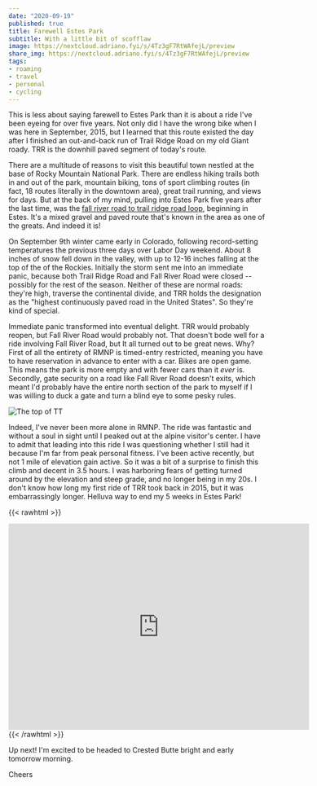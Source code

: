 ```yaml
---
date: "2020-09-19"
published: true
title: Farewell Estes Park
subtitle: With a little bit of scofflaw
image: https://nextcloud.adriano.fyi/s/4Tz3gF7RtWAfejL/preview
share_img: https://nextcloud.adriano.fyi/s/4Tz3gF7RtWAfejL/preview
tags:
- roaming
- travel
- personal
- cycling
---
```


This is less about saying farewell to Estes Park than it is about a ride I've been eyeing for over five years. Not only did I have the wrong bike when I was here in September, 2015, but I learned that this route existed the day after I finished an out-and-back run of Trail Ridge Road on my old Giant roady. TRR is the downhill paved segment of today's route.

There are a multitude of reasons to visit this beautiful town nestled at the base of Rocky Mountain National Park. There are endless hiking trails both in and out of the park, mountain biking, tons of sport climbing routes (in fact, 18 routes literally in the downtown area), great trail running, and views for days. But at  the back of my mind, pulling into Estes Park five years after the last time, was the [fall river road to trail ridge road loop](https://gravelbikeadventures.com/2020/07/12/old-fall-river-road-groad-in-estes-park/), beginning in Estes. It's a mixed gravel and paved route that's known in the area as one of the greats. And indeed it is!

On September 9th winter came early in Colorado, following record-setting temperatures the previous three days over Labor Day weekend. About 8 inches of snow fell down in the valley, with up to 12-16 inches falling at the top of the of the Rockies. Initially the storm sent me into an immediate panic, because both Trail Ridge Road and Fall River Road were closed -- possibly for the rest of the season. Neither of these are normal roads: they're high, traverse the continental divide, and TRR holds the designation as the "highest continuously paved road in the United States". So they're kind of special.

Immediate panic transformed into eventual delight. TRR would probably reopen, but Fall River Road would probably not. That doesn't bode well for a ride involving Fall River Road, but It all turned out to be great news. Why? First of all the entirety of RMNP is timed-entry restricted, meaning you have to have reservation in advance to enter with a car. Bikes are open game. This means the park is more empty and with fewer cars than it _ever_ is. Secondly, gate security on a road like Fall River Road doesn't exits, which meant I'd probably have the entire north section of the park to myself if I was willing to duck a gate and turn a blind eye to some pesky rules.

![The top of TT](https://nextcloud.adriano.fyi/s/6jnd637ZwWQExrX/preview "The top of TRR")

Indeed, I've never been more alone in RMNP. The ride was fantastic and without a soul in sight until I peaked out at the alpine visitor's center. I have to admit that leading into this ride I was questioning whether I still had it because I'm far from peak personal fitness. I've been active recently, but not 1 mile of elevation gain active. So it was a bit of a surprise to finish this climb and decent in 3.5 hours. I was harboring fears of getting turned around by the elevation and steep grade, and no longer being in my 20s. I don't know how long my first ride of TRR took back in 2015, but it was embarrassingly longer. Helluva way to end my 5 weeks in Estes Park!

{{< rawhtml >}}
<iframe height='405' width='590' frameborder='0' allowtransparency='true' scrolling='no' src='https://www.strava.com/activities/4083791617/embed/d023f83acb66c039070a62db48cd0af95d41f603'></iframe>
{{< /rawhtml >}}

Up next! I'm excited to be headed to Crested Butte bright and early tomorrow morning.

Cheers
